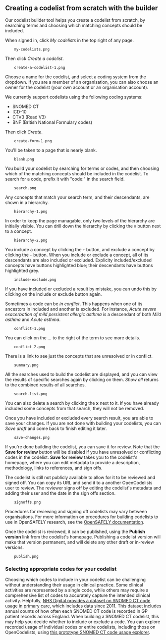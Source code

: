 ## Creating a codelist from scratch with the builder

Our codelist builder tool helps you create a codelist from scratch,
by searching terms and choosing which matching concepts should be included.

When signed in, click _My codelists_ in the top right of any page.

        my-codelists.png

Then click _Create a codelist_.

        create-a-codelist-1.png

Choose a name for the codelist, and select a coding system from the dropdown.  If you are a member of an organisation, you can also choose an owner for the codelist (your own account or an organisation account).

We currently support codelists using the following coding systems:

- SNOMED CT
- ICD-10
- CTV3 (Read V3)
- BNF (British National Formulary codes)

Then click _Create_.

        create-form-1.png

You'll be taken to a page that is nearly blank.

        blank.png

You build your codelist by searching for terms or codes, and then choosing which of the matching concepts should be included in the codelist.  To search for a code, prefix it with "code:" in the search field.

        search.png

Any concepts that match your search term, and their descendants, are shown in a hierarchy.

        hierarchy-1.png

In order to keep the page managable, only two levels of the hierarchy are initially visible.
You can drill down the hierarchy by clicking the `⊞` button next to a concept.

        hierarchy-2.png

You include a concept by clicking the `+` button, and exclude a concept by clicking the `-` button.
When you include or exclude a concept, all of its descendants are also included or excluded.
Explicity included/excluded concepts have buttons highlighted blue;
their descendants have buttons highlighted grey.

        include-exclude.png

If you have included or excluded a result by mistake, you can undo this by clicking on the include or exclude button again.

Sometimes a code can be _in conflict_.
This happens when one of its ancestors in included and another is excluded.
For instance, _Acute severe exacerbation of mild persistent allergic asthma_
is a descendant of both _Mild asthma_ and _Acute asthma_.

        conflict-1.png

You can click on the _..._ to the right of the term to see more details.

        conflict-2.png

There is a link to see just the concepts that are unresolved or in conflict.

        summary.png

All the searches used to build the codelist are displayed, and you can view the results of specific searches again by clicking on them.  _Show all_ returns to the combined results of all searches.

        search-list.png

You can also delete a search by clicking the __x__ next to it.  If you have already included some concepts from that search, they will not be removed.

Once you have included or excluded every search result, you are able to save your changes.
If you are not done with building your codelists, you can _Save draft_ and come back to finish editing it later.

        save-changes.png

If you're done building the codelist, you can save it for review. Note that the __Save for review__ button will be disabled if you have unresolved or conflicting codes in the codelist.  __Save for review__  takes you to the codelist's homepage, where you can edit metadata to provide a description, methodology, links to references, and sign offs.


The codelist is still not publicly available to allow for it to be reviewed and signed off.  You can copy its URL and send it to a another OpenCodelists user to review. The reviewer signs off by editing the codelist's metadata and adding their user and the date in the sign offs section.

        signoffs.png

Procedures for reviewing and signing off codelists may vary between organisations.  For more
information on procedures for building codelists to use in OpenSAFELY research, see the
[OpenSAFELY documentation](https://docs.opensafely.org/en/latest/codelist-intro/).

Once the codelist is reviewed, it can be published, using the __Publish version__ link from the codelist's homepage.  Publishing a codelist version will make that version permanent, and will delete any other draft or in-review versions.

        publish.png
        
### Selecting appropriate codes for your codelist

Choosing which codes to include in your codelist can be challenging without understanding their usage in clinical practice. Some clinical activities are represented by a single code, while others may require a comprehensive list of codes to accurately capture the intended clinical activity. Helpfully, [NHS Digital provides a dataset on SNOMED CT code usage in primary care](https://digital.nhs.uk/data-and-information/publications/statistical/mi-snomed-code-usage-in-primary-care), which includes data since 2011. This dataset includes annual counts of how often each SNOMED CT code is recorded in GP patient records across England. When building a SNOMED CT codelist, this may help you decide whether to include or exclude a code. You can explore recorded usage of individual codes or entire codelists, including those on OpenCodelists, using [this prototype SNOMED CT code usage explorer](https://snomed-code-usage.streamlit.app/).


